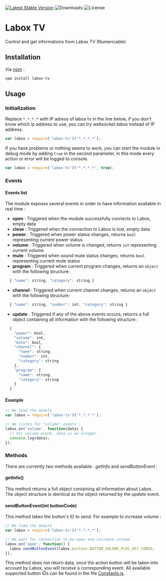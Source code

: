 [![Latest Stable Version](http://img.shields.io/npm/v/labox-tv.svg)](https://www.npmjs.com/package/labox-tv) ![Downloads](https://img.shields.io/npm/dt/labox-tv.svg) ![License](https://img.shields.io/npm/l/labox-tv.svg)

# Labox TV
Control and get informations from Labox TV (Numericable)

## Installation
Via [npm](https://www.npmjs.com) :
```bash
npm install labox-tv
```

## Usage
### Initialization
Replace `*.*.*.*` with IP adress of labox tv in the line below, if you don't know which ip address to use, you can try *websocket.labox* instead of IP address.
```js
var labox = require('labox-tv')('*.*.*.*'); 
```

If you have problems or nothing seems to work, you can start the module in debug mode by adding `true` in the second parameter, in this mode every action or error will be logged to console.
```js
var labox = require('labox-tv')('*.*.*.*', true); 
```

### Events

#### Events list
The module exposes several events in order to have information available in real time : 

* **open** : Triggered when the module successfully connects to Labox, empty data
* **close** : Triggered when the connection to Labox is lost, empty data
* **power** : Triggered when power status changes, returns `bool` representing current power status
* **volume** : Triggered when volume is changed, returns `int` representing current volume
* **mute** : Triggered when sound mute status changes, returns `bool` representing current mute status
* **program** : Triggered when current program changes, returns an `object` with the following structure:
```js
  { "name": string, "category": string }
  ```
* **channel** : Triggered when current channel changes, returns an `object` with the following structure:
```js
  { "name": string, "number": int, "category": string }
  ```
* **update** : Triggered if any of the above events occurs, returns a full object containing all information with the following structure :
```js
  {
    "power": bool,
    "volume": int,
    "mute": bool,
    "channel": {
      "name": string,
      "number": int,
      "category": string
    },
    "program": {
      "name": string,
      "category": string
    }
  }
  ```
 
#### Example
```js
// We load the module
var labox = require('labox-tv')('*.*.*.*'); 

// We listen for "volume" events :
labox.on('volume', function(data) {
  // For volume event, data is an integer
  console.log(data);
});
```

### Methods
There are currently two methods available : *getInfo* and *sendButtonEvent* :

#### getInfo()
This method returns a full object containing all information about Labox. The object structure is identical as the object returned by the *update* event.

#### sendButtonEvent(int buttonCode)
This method takes the button's ID to send. For example to increase volume :

```js
// We load the module
var labox = require('labox-tv')('*.*.*.*'); 

// We wait for connection to be open and increase volume
labox.on('open', function() {
  labox.sendButtonEvent(labox.buttons.BUTTON_VOLUME_PLUS_KEY_CODE);
});
```

This method does not return data, once the action button will be taken into account by Labox, you will receive a corresponding event.
All available supported button IDs can be found in the file [Constants.js](https://github.com/RemyJeancolas/labox-tv/blob/master/lib/Constants.js).
